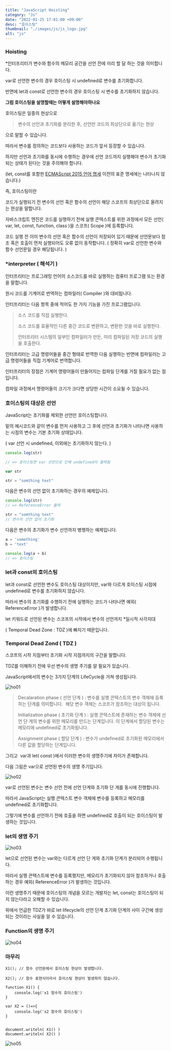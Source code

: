 ```yaml
---
title: "JavaScript Hoisting"
category: "Js"
date: "2022-01-25 17:01:00 +09:00"
desc: "호이스팅"
thumbnail: "./images/js/js_logo.jpg"
alt: "js"
---
```


### Hoisting

\*인터프리터가 변수와 함수의 메모리 공간을 선언 전에 미리 할 달 하는 것을 의미합니다.

var로 선언한 변수의 경우 호이스팅 시 undefined로 변수를 초기화합니다.

반면에 let과 const로 선언한 변수의 경우 호이스팅 시 변수를 초기화하지 않습니다.

**그럼 호이스팅을 설명할때는 어떻게 설명해야하나요**

호이스팅은 일종의 현상으로

> 변수의 선언과 초기화를 분리한 후, 선언만 코드의 최상단으로 옮기는 현상

으로 말할 수 있습니다.

따라서 변수를 정의하는 코드보다 사용하는 코드가 앞서 등장할 수 있습니다.

하지만 선언과 초기화를 동시에 수행하는 경우에 선언 코드까지 실행해야 변수가 초기화되는 상태가 된다는 것을 주의해야 합니다.

(let, const를 포함한 [ECMAScript 2015 언어 명세](https://262.ecma-international.org/6.0/) 이전의 표준 명세에는 나타나지 않습니다.)

즉, 호이스팅이란

코드가 실행되기 전 변수의 선언 혹은 함수의 선언이 해당 스코프의 최상단으로 올려지는 현상을 말합니다.
   
자바스크립트 엔진은 코드를 실행하기 전에 실행 콘텍스트를 위한 과정에서 모든 선언( var, let, const, function, class )을 스코프( Scope )에 등록합니다.

코드 실행 전 이미 변수의 선언 혹은 함수의 선언이 저장되어 있기 때문에 선언문보다 참조 혹은 호출이 먼저 실행되어도 오류 없이 동작합니다. ( 정확히 var로 선언한 변수와 함수 선언문일 경우 해당됩니다. )

### \*interpreter ( 해석기 )

인터프리터는 프로그래밍 언어의 소스코드를 바로 실행하는 컴퓨터 프로그램 또는 환경을 말합니다.

원시 코드를 기계어로 번역하는 컴파일러( Compiler )와 대비됩니다.

인터프리터는 다음 항목 중에 적어도 한 가지 기능을 가진 프로그램입니다.

> 소스 코드를 직접 실행한다.
>     
> 소스 코드를 효율적인 다른 중간 코드로 변환하고, 변환한 것을 바로 실행한다.
>
> 인터프리터 시스템의 일부인 컴파일러가 만든, 미리 컴파일된 저장 코드의 실행을 호출한다.

인터프리터는 고급 명령어들을 중간 형태로 번역한 다음 실행하는 반면에 컴파일러는 고급 명령어들을 직접 기계어로 번역합니다.

인터프리터의 장점은 기계어 명령어들이 만들어지는 컴파일 단계를 거칠 필요가 없는 점입니다.

컴파일 과정에서 명령어들의 크기가 크다면 상당한 시간이 소요될 수 있습니다.

### 호이스팅의 대상은 선언

JavaScript는 초기화를 제외한 선언만 호이스팅합니다. 

밑의 예시코드와 같이 변수를 먼저 사용하고 그 후에 선언과 초기화가 나타나면 사용하는 시점의 변수는 기본 초기화 상태입니다.

( var 선언 시 undefined, 이외에는 초기화하지 않는다. ) 

```js
console.log(str)

// => 호이스팅한 var 선언으로 인해 undefined이 출력됨

var str

str = "somthing text"
```

다음은 변수의 선언 없이 초기화하는 경우의 예제입니다.

```js
console.log(str)
// => ReferenceError 출력

str = "somthing text" 
// 변수의 선언 없이 초기화
```

다음은 변수의 초기화가 변수 선언까지 병행하는 예제입니다.

```js
a = 'something'
b = 'text'

console.log(a + b)
// => 호이스팅
```

### let과 const의 호이스팅

let과 const로 선언한 변수도 호이스팅 대상이지만, var와 다르게 호이스팅 시점에 undefined로 변수를 초기화하지 않습니다.

따라서 변수의 초기화를 수행하기 전에 실행하는 코드가 나타나면 예외( ReferenceError )가 발생합니다.

let 키워드로 선언된 변수는 스코프의 시작에서 변수의 선언까지 \*일시적 사각지대

( Temporal Dead Zone : TDZ )에 빠지기 때문입니다. 

### Temporal Dead Zond ( TDZ )

스코프의 시작 지점부터 초기화 시작 지점까지의 구간을 말합니다.

TDZ를 이해하기 전에 우선 변수의 생명 주기를 알 필요가 있습니다. 

JavaScript에서의 변수는 3가지 단계의 LifeCycle을 거쳐 생성됩니다.

![ho01](https://user-images.githubusercontent.com/85836879/172525517-29987f4d-7c82-4956-bacb-437e848d748a.jpeg)

>Decalaration phase ( 선언 단계 ) : 변수를 실행 콘텍스트의 변수 객체에 등록하는 단계를 의미합니다.  해당 변수 객체는 스코프가 참조하는 대상이 됩니다.
>
>Initialization phase ( 초기화 단계 ) : 실행 콘텍스트에 존재하는 변수 객체에 선언 단 게의 변수를 위한 메모리를 만드는 단계입니다. 이 단계에서 할당된 변수는 메모리에 undefined로 초기화됩니다.
>
>Assignment phase ( 할당 단계 ) : 변수가 undefined로 초기화된 메모리에서 다른 값을 할당하는 단계입니다.

그리고  var과 let( const )에서 이러한 변수의 생명주기에 차이가 존재합니다.

다음 그림은 var으로 선언된 변수의 생명 주기입니다.

![ho02](https://user-images.githubusercontent.com/85836879/172525516-109398bf-bc9f-4d3c-97bc-85ad12268758.jpeg)

var로 선언된 변수는 변수 선언 전에 선언 단계와 초기화 단 게를 동시에 진행합니다.

따라서 JavaScript는 실행 콘텍스트 변수 객체에 변수를 등록하고 메모리를 undefined로 초기화합니다.

그렇기에 변수를 선언하기 전에 호출을 하면 undefined로 호출이 되는 호이스팅이 발생하는 것입니다.

### let의 생명 주기

![ho03](https://user-images.githubusercontent.com/85836879/172525511-eda3c6a9-1830-4ac0-817b-d863c0464f18.jpeg)

let으로 선언된 변수는 var와는 다르게 선언 단 게와 초기화 단계가 분리되어 수행됩니다.

따라서 실행 콘텍스트에 변수를 등록했지만, 메모리가 초기화되지 않아 참조하거나 호출하는 경우 예외( ReferenceError )가 발생하는 것입니다.

이런 생명주기 때문에 호이스팅의 개념을 모르는 개발자는 let, const는 호이스팅이 되지 않는다라고 오해할 수 있습니다.

위에서 언급한 TDZ가 바로 let lifecycle의 선언 단계 초기화 단계의 사이 구간에 생성되는 것이라는 사실을 알 수 있습니다.

### Function의 생명 주기

![ho04](https://user-images.githubusercontent.com/85836879/172525505-bf0c4f54-fa2b-4bb9-b0e4-5d944ed29ab0.png)


### 마무리


```
X1(); // 함수 선언문에서 호이스팅 현상이 발생합니다.

X2(); // 함수 표현식이라서 호이스팅 현상이 발생하지 않습니다.

function X1() {
    console.log('x1 함수의 호이스팅')
}

var X2 = ()=>{
    console.log('x2 함수의 호이스팅')
}


document.writeln( X1() )
document.writeln( X2() )
```

![ho05](https://user-images.githubusercontent.com/85836879/172525500-85d5adff-0f79-42b1-9f0a-dce18cfbd73d.png)

